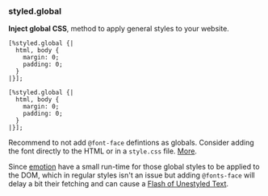 ### styled.global
**Inject global CSS**, method to apply general styles to your website.

```reason
[%styled.global {|
  html, body {
    margin: 0;
    padding: 0;
  }
|}];
```

```reason
[%styled.global {|
  html, body {
    margin: 0;
    padding: 0;
  }
|}];
```

Recommend to not add `@font-face` defintions as globals. Consider adding the font directly to the HTML or in a `style.css` file. [More](https://andydavies.me/blog/2019/02/12/preloading-fonts-and-the-puzzle-of-priorities/).

Since [emotion](https://emotion.sh) have a small run-time for those global styles to be applied to the DOM, which in regular styles isn't an issue but adding `@fonts-face` will delay a bit their fetching and can cause a [Flash of Unestyled Text](https://css-tricks.com/fout-foit-foft/).
